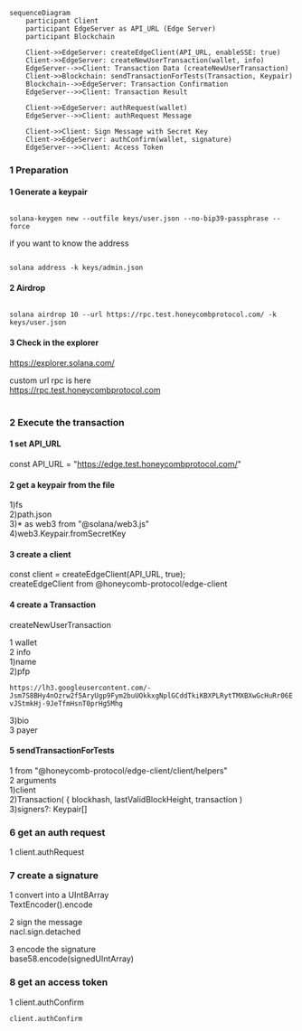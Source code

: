 ```mermaid
sequenceDiagram
    participant Client
    participant EdgeServer as API_URL (Edge Server)
    participant Blockchain

    Client->>EdgeServer: createEdgeClient(API_URL, enableSSE: true)
    Client->>EdgeServer: createNewUserTransaction(wallet, info)
    EdgeServer-->>Client: Transaction Data (createNewUserTransaction)
    Client->>Blockchain: sendTransactionForTests(Transaction, Keypair)
    Blockchain-->>EdgeServer: Transaction Confirmation
    EdgeServer-->>Client: Transaction Result

    Client->>EdgeServer: authRequest(wallet)
    EdgeServer-->>Client: authRequest Message

    Client->>Client: Sign Message with Secret Key
    Client->>EdgeServer: authConfirm(wallet, signature)
    EdgeServer-->>Client: Access Token
```

### 1 Preparation

#### 1 Generate a keypair

```

solana-keygen new --outfile keys/user.json --no-bip39-passphrase --force

```

if you want to know the address

```

solana address -k keys/admin.json

```

#### 2 Airdrop

```

solana airdrop 10 --url https://rpc.test.honeycombprotocol.com/ -k keys/user.json

```

#### 3 Check in the explorer

https://explorer.solana.com/

custom url rpc is here  
https://rpc.test.honeycombprotocol.com

#

### 2 Execute the transaction

#### 1 set API_URL

const API_URL = "https://edge.test.honeycombprotocol.com/"

#### 2 get a keypair from the file

1)fs  
2)path.json  
3)\* as web3 from "@solana/web3.js"  
4)web3.Keypair.fromSecretKey

#### 3 create a client

const client = createEdgeClient<true>(API_URL, true);  
createEdgeClient from @honeycomb-protocol/edge-client

#### 4 create a Transaction

createNewUserTransaction

1 wallet  
2 info  
1)name  
2)pfp

`https://lh3.googleusercontent.com/-Jsm7S8BHy4nOzrw2f5AryUgp9Fym2buUOkkxgNplGCddTkiKBXPLRytTMXBXwGcHuRr06EvJStmkHj-9JeTfmHsnT0prHg5Mhg`

3)bio  
3 payer

#### 5 sendTransactionForTests

1 from "@honeycomb-protocol/edge-client/client/helpers"  
2 arguments  
1)client  
2)Transaction( { blockhash, lastValidBlockHeight, transaction )  
3)signers?: Keypair[]

### 6 get an auth request

1 client.authRequest

### 7 create a signature

1 convert into a UInt8Array  
TextEncoder().encode

2 sign the message  
nacl.sign.detached

3 encode the signature  
base58.encode(signedUIntArray)

### 8 get an access token

1 client.authConfirm

```
client.authConfirm
```

